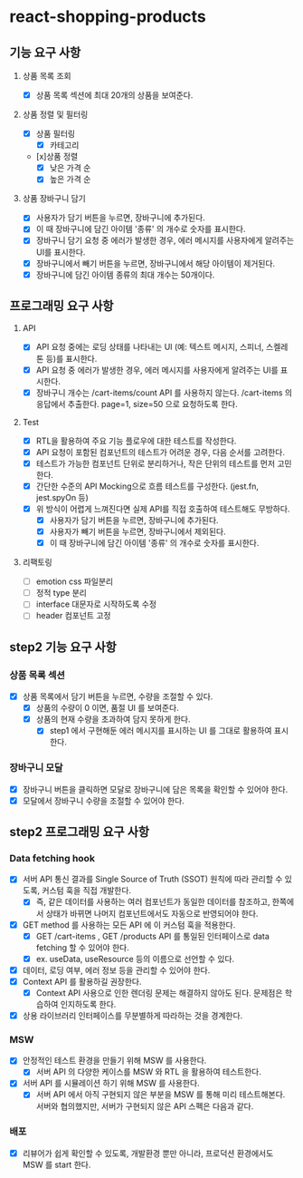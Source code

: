 # react-shopping-products

## 기능 요구 사항

1. 상품 목록 조회

   - [x] 상품 목록 섹션에 최대 20개의 상품을 보여준다.

2. 상품 정렬 및 필터링

   - [x] 상품 필터링
     - [x] 카테고리
   - [x]상품 정렬
     - [x] 낮은 가격 순
     - [x] 높은 가격 순

3. 상품 장바구니 담기

   - [x] 사용자가 담기 버튼을 누르면, 장바구니에 추가된다.
   - [x] 이 때 장바구니에 담긴 아이템 '종류' 의 개수로 숫자를 표시한다.
   - [x] 장바구니 담기 요청 중 에러가 발생한 경우, 에러 메시지를 사용자에게 알려주는 UI를 표시한다.
   - [x] 장바구니에서 빼기 버튼을 누르면, 장바구니에서 해당 아이템이 제거된다.
   - [x] 장바구니에 담긴 아이템 종류의 최대 개수는 50개이다.

## 프로그래밍 요구 사항

1. API
   - [x] API 요청 중에는 로딩 상태를 나타내는 UI (예: 텍스트 메시지, 스피너, 스켈레톤 등)를 표시한다.
   - [x] API 요청 중 에러가 발생한 경우, 에러 메시지를 사용자에게 알려주는 UI를 표시한다.
   - [x] 장바구니 개수는 /cart-items/count API 를 사용하지 않는다. /cart-items 의 응답에서 추출한다. page=1, size=50 으로 요청하도록 한다.
2. Test

   - [x] RTL을 활용하여 주요 기능 플로우에 대한 테스트를 작성한다.
   - [x] API 요청이 포함된 컴포넌트의 테스트가 어려운 경우, 다음 순서를 고려한다.
   - [x] 테스트가 가능한 컴포넌트 단위로 분리하거나, 작은 단위의 테스트를 먼저 고민한다.
   - [x] 간단한 수준의 API Mocking으로 흐름 테스트를 구성한다. (jest.fn, jest.spyOn 등)
   - [x] 위 방식이 어렵게 느껴진다면 실제 API를 직접 호출하여 테스트해도 무방하다.
     - [x] 사용자가 담기 버튼을 누르면, 장바구니에 추가된다.
     - [x] 사용자가 빼기 버튼을 누르면, 장바구니에서 제외된다.
     - [x] 이 때 장바구니에 담긴 아이템 '종류' 의 개수로 숫자를 표시한다.

3. 리팩토링

   - [ ] emotion css 파일분리
   - [ ] 정적 type 분리
   - [ ] interface 대문자로 시작하도록 수정
   - [ ] header 컴포넌트 고정

## step2 기능 요구 사항

### 상품 목록 섹션

- [x] 상품 목록에서 담기 버튼을 누르면, 수량을 조절할 수 있다.
  - [x] 상품의 수량이 0 이면, 품절 UI 를 보여준다.
  - [x] 상품의 현재 수량을 초과하여 담지 못하게 한다.
    - [x] step1 에서 구현해둔 에러 메시지를 표시하는 UI 를 그대로 활용하여 표시한다.

### 장바구니 모달

- [x] 장바구니 버튼을 클릭하면 모달로 장바구니에 담은 목록을 확인할 수 있어야 한다.
- [x] 모달에서 장바구니 수량을 조절할 수 있어야 한다.

## step2 프로그래밍 요구 사항

### Data fetching hook

- [x] 서버 API 통신 결과를 Single Source of Truth (SSOT) 원칙에 따라 관리할 수 있도록, 커스텀 훅을 직접 개발한다.
  - [x] 즉, 같은 데이터를 사용하는 여러 컴포넌트가 동일한 데이터를 참조하고, 한쪽에서 상태가 바뀌면 나머지 컴포넌트에서도 자동으로 반영되어야 한다.
- [x] GET method 를 사용하는 모든 API 에 이 커스텀 훅을 적용한다.
  - [x] GET /cart-items , GET /products API 를 통일된 인터페이스로 data fetching 할 수 있어야 한다.
  - [x] ex. useData, useResource 등의 이름으로 선언할 수 있다.
- [x] 데이터, 로딩 여부, 에러 정보 등을 관리할 수 있어야 한다.
- [x] Context API 를 활용하길 권장한다.
  - [x] Context API 사용으로 인한 렌더링 문제는 해결하지 않아도 된다. 문제점은 학습하여 인지하도록 한다.
- [x] 상용 라이브러리 인터페이스를 무분별하게 따라하는 것을 경계한다.

### MSW

- [x] 안정적인 테스트 환경을 만들기 위해 MSW 를 사용한다.
  - [x] 서버 API 의 다양한 케이스를 MSW 와 RTL 을 활용하여 테스트한다.
- [x] 서버 API 를 시뮬레이션 하기 위해 MSW 를 사용한다.
  - [x] 서버 API 에서 아직 구현되지 않은 부분을 MSW 를 통해 미리 테스트해본다. 서버와 협의했지만, 서버가 구현되지 않은 API 스펙은 다음과 같다.

### 배포

- [x] 리뷰어가 쉽게 확인할 수 있도록, 개발환경 뿐만 아니라, 프로덕션 환경에서도 MSW 를 start 한다.
